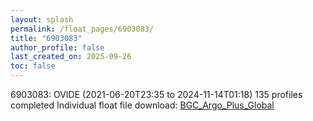 ```yaml
---
layout: splash
permalink: /float_pages/6903083/
title: "6903083"
author_profile: false
last_created_on: 2025-09-26
toc: false
---
```

 
6903083: OVIDE (2021-06-20T23:35 to 2024-11-14T01:18)
135 profiles completed
Individual float file download: [BGC_Argo_Plus_Global](https://ftp.soest.hawaii.edu/bgc_argo_plus/Individual_Floats/outliers_removed/6903083_Sprof_processed.nc)
